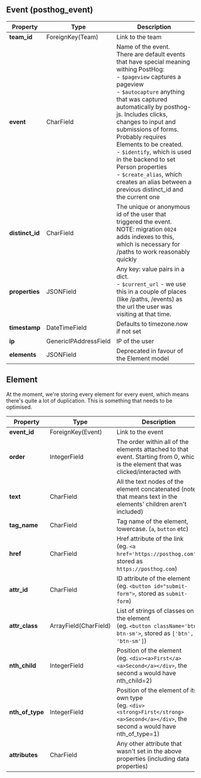 
## Event (posthog_event)
| Property | Type | Description |
| --- | --- | --- |
| **team_id** | ForeignKey(Team) | Link to the team |
| **event** | CharField | Name of the event.<br>There are default events that have special meaning withing PostHog:<br>- `$pageview` captures a pageview<br>- `$autocapture` anything that was captured automatically by posthog-js. Includes clicks, changes to input and submissions of forms. Probably requires Elements to be created.<br>- `$identify`, which is used in the backend to set Person properties<br>- `$create_alias`, which creates an alias between a previous distinct_id and the current one |
| **distinct_id** | CharField | The unique or anonymous id of the user that triggered the event.<br>NOTE: migration `0024` adds indexes to this, which is necessary for /paths to work reasonably quickly |
| **properties** | JSONField | Any key: value pairs in a dict.<br>- `$current_url` - we use this in a couple of places (like /paths, /events) as the url the user was visiting at that time. |
| **timestamp** | DateTimeField | Defaults to timezone.now if not set |
| **ip** | GenericIPAddressField | IP of the user |
| **elements** | JSONField | Deprecated in favour of the Element model |

## Element
At the moment, we're storing every element for every event, which means there's quite a lot of duplication. This is something that needs to be optimised.


| Property | Type | Description |
| --- | --- | --- |
| **event_id** | ForeignKey(Event) | Link to the event |
| **order** | IntegerField | The order within all of the elements attached to that event. Starting from 0, which is the element that was clicked/interacted with |
| **text** | CharField | All the text nodes of the element concatenated (note: that means text in the elements' children aren't included) |
| **tag_name** | CharField | Tag name of the element, lowercase. (`a`, `button` etc) |
| **href** | CharField | Href attribute of the link<br>(eg. `<a href='https://posthog.com'>`, stored as `https://posthog.com`) |
| **attr_id** | CharField | ID attribute of the element<br>(eg. `<button id="submit-form">`, stored as `submit-form`) |
| **attr_class** | ArrayField(CharField) | List of strings of classes on the element<br>(eg. `<button className='btn btn-sm'>`, stored as `['btn', 'btn-sm']`) |
| **nth_child** | IntegerField | Position of the element<br>(eg. `<div><a>First</a><a>Second</a></div>`, the second `a` would have nth_child=2) |
| **nth_of_type** | IntegerField | Position of the element of its own type<br>(eg. `<div><strong>First</strong><a>Second</a></div>`, the second `a` would have nth_of_type=1) |
| **attributes** | CharField | Any other attribute that wasn't set in the above properties (including data properties) |